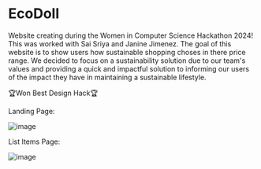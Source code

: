 # EcoDoll
Website creating during the Women in Computer Science Hackathon 2024! This was worked with Sai Sriya and Janine Jimenez. The goal of this website is to show users how sustainable shopping choses in there price range. We decided to focus on a sustainability solution due to our team's values and providing a quick and impactful solution to informing our users of the impact they have in maintaining a sustainable lifestyle.

🏆Won Best Design Hack🏆

Landing Page:

![image](https://github.com/user-attachments/assets/acafac0b-5c4a-44c4-8f27-763968a4e254)

List Items Page:

![image](https://github.com/user-attachments/assets/2c6f8a51-c3b1-4566-ad31-b571b7ceb761)
